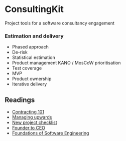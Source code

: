 # ConsultingKit
Project tools for a software consultancy engagement

### Estimation and delivery

- Phased approach
- De-risk
- Statistical estimation
- Product management KANO / MosCoW prioritisation
- Test coverage
- MVP
- Product ownership
- Iterative delivery

## Readings
- [Contracting 101](http://theengineeringmanager.com/management-101/contracting/)
- [Managing upwards](http://theengineeringmanager.com/management-101/managing-upwards/)
- [New project checklist](https://insimpleterms.blog/2017/08/07/the-tech-leads-new-project-checklist/)
- [Founder to CEO](https://docs.google.com/document/d/1ZJZbv4J6FZ8Dnb0JuMhJxTnwl-dwqx5xl0s65DE3wO8/preview#heading=h.pdmqf3646hgt)
- [Foundations of Software Engineering](https://cmu-313.github.io/)

